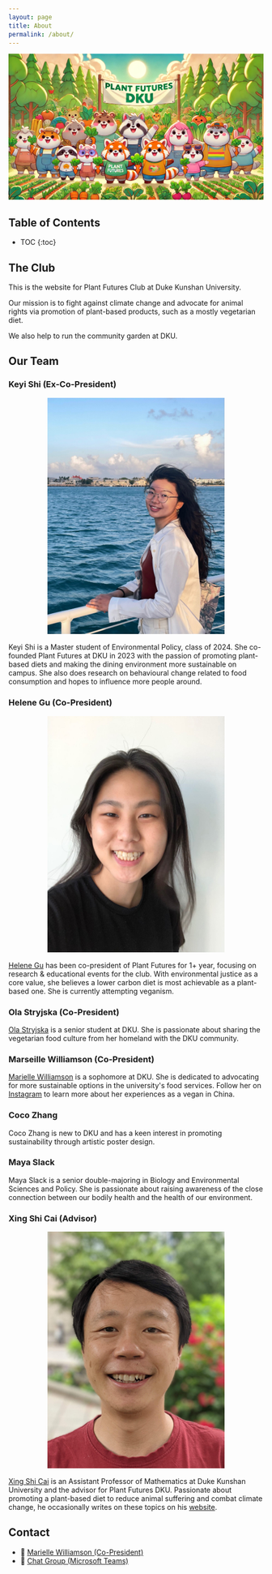 ```yaml
---
layout: page
title: About
permalink: /about/
---
```


![Plant Futures DKU: Nature's Little Helpers](/images/animals-marching.webp)

## Table of Contents

* TOC
{:toc}

## The Club

This is the website for Plant Futures Club at Duke Kunshan University.

Our mission is to fight against climate change and advocate for animal rights via
promotion of plant-based products, such as a mostly vegetarian diet.

We also help to run the community garden at DKU.

## Our Team

### Keyi Shi (Ex-Co-President)

<p align="center">
<img src="/images/people/keyi-shi.jpg" width="350" alt="Keyi Shi" />
</p>

Keyi Shi is a Master student of Environmental Policy, class of 2024. She co-founded Plant
Futures at DKU in 2023 with the passion of promoting plant-based diets and making the
dining environment more sustainable on campus. She also does research on behavioural change
related to food consumption and hopes to influence more people around.

### Helene Gu (Co-President)

<p align="center">
<img src="/images/people/helene-gu.jpg" width="350" alt="Helene Gu" />
</p>

[Helene Gu](mailto:helene.gu@dukekunshan.edu.cn) has been co-president of Plant Futures for 1+ year,
focusing on research & educational events for the club.
With environmental justice as a core value,
she believes a lower carbon diet is most achievable as a plant-based one.
She is currently attempting veganism.

### Ola Stryjska (Co-President)

[Ola Stryjska](mailto:aleksandra.stryjska@dukekunshan.edu.cn) is a senior student at DKU. She is passionate about sharing the vegetarian food culture from her homeland with the DKU community.

### Marseille Williamson (Co-President)

[Marielle Williamson](mailto:marielle.williamson@dukekunshan.edu.cn) is a sophomore at DKU. She is dedicated to advocating for more sustainable options in the university's food services. Follow her on [Instagram](https://www.instagram.com/marielle__williamson) to learn more about her experiences as a vegan in China.

### Coco Zhang

Coco Zhang is new to DKU and has a keen interest in promoting sustainability through artistic poster design.

### Maya Slack

Maya Slack is a senior double-majoring in Biology and Environmental Sciences and Policy. She is passionate about raising awareness of the close connection between our bodily health and the health of our environment.

### Xing Shi Cai (Advisor)

<p align="center">
<img src="/images/people/xing-shi-cai.jpg" width="350" alt="Xing Shi Cai" />
</p>

[Xing Shi Cai](mailto:xingshi.cai@dukekunshan.edu.cn) is an Assistant Professor of
Mathematics at Duke Kunshan University and the advisor for Plant Futures DKU. Passionate
about promoting a plant-based diet to reduce animal suffering and combat climate change,
he occasionally writes on these topics on his [website](https://newptcai.gitlab.io/).

## Contact

* :email: [Marielle Williamson (Co-President)](mailto:marielle.williamson@dukekunshan.edu.cn)
* :speech_balloon: [Chat Group (Microsoft Teams)](https://teams.microsoft.com/l/team/19%3As6SZBTPi7s1f4rHlBfk9aozuwQEAwzQO-yboEB1bxwM1%40thread.tacv2/conversations?groupId=855d3ffe-800c-46a5-a8b4-ec2e656d031f&tenantId=cb72c54e-4a31-4d9e-b14a-1ea36dfac94c)
